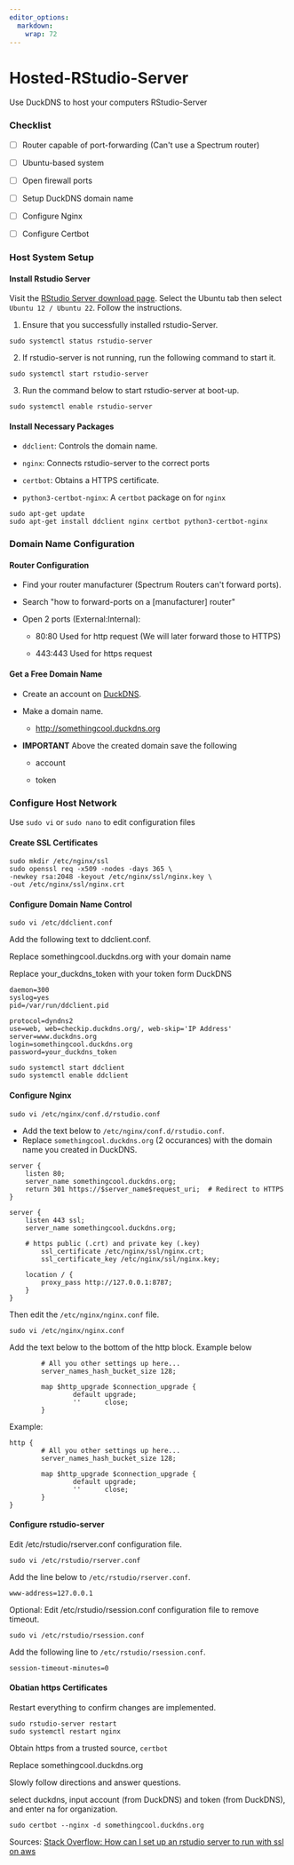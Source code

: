 ```yaml
---
editor_options: 
  markdown: 
    wrap: 72
---
```


# Hosted-RStudio-Server

Use DuckDNS to host your computers RStudio-Server

### Checklist

- [ ] Router capable of port-forwarding (Can't use a Spectrum router)

- [ ] Ubuntu-based system

- [ ] Open firewall ports

- [ ] Setup DuckDNS domain name

- [ ] Configure Nginx

- [ ] Configure Certbot


### Host System Setup

#### Install Rstudio Server

Visit the [RStudio Server download page](https://posit.co/download/rstudio-server/). Select the Ubuntu tab then select `Ubuntu 12 / Ubuntu 22`. Follow the instructions.

1) Ensure that you successfully installed rstudio-Server.

```
sudo systemctl status rstudio-server
```

2) If rstudio-server is not running, run the following command to start it.

```
sudo systemctl start rstudio-server
```

3) Run the command below to start rstudio-server at boot-up.

```
sudo systemctl enable rstudio-server
```

#### Install Necessary Packages

- `ddclient`: Controls the domain name.

- `nginx`: Connects rstudio-server to the correct ports

- `certbot`: Obtains a HTTPS certificate.

- `python3-certbot-nginx`: A `certbot` package on for `nginx`

```
sudo apt-get update
sudo apt-get install ddclient nginx certbot python3-certbot-nginx
```

### Domain Name Configuration

#### Router Configuration

- Find your router manufacturer (Spectrum Routers can't forward ports). 

- Search "how to forward-ports on a [manufacturer] router"

- Open 2 ports (External:Internal):

  - 80:80 Used for http request (We will later forward those to HTTPS)

  - 443:443 Used for https request


#### Get a Free Domain Name

- Create an account on [DuckDNS](https://www.duckdns.org/).

- Make a domain name.

  - http://somethingcool.duckdns.org

- **IMPORTANT** Above the created domain save the following

  - account

  - token

### Configure Host Network

Use `sudo vi` or `sudo nano` to edit configuration files

#### Create SSL Certificates

```
sudo mkdir /etc/nginx/ssl
sudo openssl req -x509 -nodes -days 365 \
-newkey rsa:2048 -keyout /etc/nginx/ssl/nginx.key \
-out /etc/nginx/ssl/nginx.crt
```

#### Configure Domain Name Control

```
sudo vi /etc/ddclient.conf 
```

Add the following text to ddclient.conf.

Replace somethingcool.duckdns.org with your domain name

Replace your_duckdns_token with your token form DuckDNS

```
daemon=300
syslog=yes
pid=/var/run/ddclient.pid

protocol=dyndns2
use=web, web=checkip.duckdns.org/, web-skip='IP Address'
server=www.duckdns.org
login=somethingcool.duckdns.org
password=your_duckdns_token
```

```
sudo systemctl start ddclient
sudo systemctl enable ddclient
```
#### Configure Nginx

```
sudo vi /etc/nginx/conf.d/rstudio.conf
```

- Add the text below to `/etc/nginx/conf.d/rstudio.conf`. 
- Replace `somethingcool.duckdns.org` (2 occurances) with the domain name you created in DuckDNS.

```
server {
    listen 80; 
    server_name somethingcool.duckdns.org;
    return 301 https://$server_name$request_uri;  # Redirect to HTTPS
}

server {
    listen 443 ssl;
    server_name somethingcool.duckdns.org;

    # https public (.crt) and private key (.key)
        ssl_certificate /etc/nginx/ssl/nginx.crt;
        ssl_certificate_key /etc/nginx/ssl/nginx.key;

    location / {
        proxy_pass http://127.0.0.1:8787; 
    }
}
```

Then edit the `/etc/nginx/nginx.conf` file.

```
sudo vi /etc/nginx/nginx.conf
```

Add the text below to the bottom of the http block. Example below

```
        # All you other settings up here... 
        server_names_hash_bucket_size 128;

        map $http_upgrade $connection_upgrade {
                default upgrade;
                ''      close;
        }
```

Example:
```
http {
        # All you other settings up here... 
        server_names_hash_bucket_size 128;

        map $http_upgrade $connection_upgrade {
                default upgrade;
                ''      close;
        }
}
```

#### Configure rstudio-server

Edit /etc/rstudio/rserver.conf configuration file.

```
sudo vi /etc/rstudio/rserver.conf
```

Add the line below to `/etc/rstudio/rserver.conf`.

```
www-address=127.0.0.1
```


Optional: Edit /etc/rstudio/rsession.conf configuration file to remove timeout.

```
sudo vi /etc/rstudio/rsession.conf
```

Add the following line to `/etc/rstudio/rsession.conf`.

```
session-timeout-minutes=0
```


#### Obatian https Certificates

Restart everything to confirm changes are implemented.

```
sudo rstudio-server restart
sudo systemctl restart nginx
```

Obtain https from a trusted source, `certbot`

Replace somethingcool.duckdns.org

Slowly follow directions and answer questions.

select duckdns, input account (from DuckDNS) and token (from DuckDNS), and enter na for organization. 
```
sudo certbot --nginx -d somethingcool.duckdns.org
```


Sources:
[Stack Overflow: How can I set up an rstudio server to run with ssl on aws](https://stackoverflow.com/questions/53102584/how-can-i-set-up-an-rstudio-server-to-run-with-ssl-on-aws)
